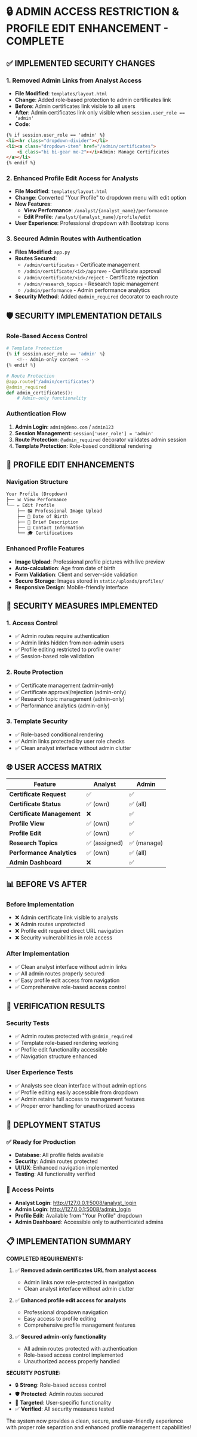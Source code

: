 # 🔒 ADMIN ACCESS RESTRICTION & PROFILE EDIT ENHANCEMENT - COMPLETE

## ✅ IMPLEMENTED SECURITY CHANGES

### 1. **Removed Admin Links from Analyst Access**
- **File Modified**: `templates/layout.html`
- **Change**: Added role-based protection to admin certificates link
- **Before**: Admin certificates link visible to all users
- **After**: Admin certificates link only visible when `session.user_role == 'admin'`
- **Code**: 
```html
{% if session.user_role == 'admin' %}
<li><hr class="dropdown-divider"></li>
<li><a class="dropdown-item" href="/admin/certificates">
    <i class="bi bi-gear me-2"></i>Admin: Manage Certificates
</a></li>
{% endif %}
```

### 2. **Enhanced Profile Edit Access for Analysts**
- **File Modified**: `templates/layout.html`
- **Change**: Converted "Your Profile" to dropdown menu with edit option
- **New Features**:
  - **View Performance**: `/analyst/{analyst_name}/performance`
  - **Edit Profile**: `/analyst/{analyst_name}/profile/edit`
- **User Experience**: Professional dropdown with Bootstrap icons

### 3. **Secured Admin Routes with Authentication**
- **Files Modified**: `app.py`
- **Routes Secured**:
  - `/admin/certificates` - Certificate management
  - `/admin/certificate/<id>/approve` - Certificate approval
  - `/admin/certificate/<id>/reject` - Certificate rejection
  - `/admin/research_topics` - Research topic management
  - `/admin/performance` - Admin performance analytics
- **Security Method**: Added `@admin_required` decorator to each route

## 🛡️ SECURITY IMPLEMENTATION DETAILS

### Role-Based Access Control
```python
# Template Protection
{% if session.user_role == 'admin' %}
    <!-- Admin-only content -->
{% endif %}

# Route Protection
@app.route('/admin/certificates')
@admin_required
def admin_certificates():
    # Admin-only functionality
```

### Authentication Flow
1. **Admin Login**: `admin@demo.com` / `admin123`
2. **Session Management**: `session['user_role'] = 'admin'`
3. **Route Protection**: `@admin_required` decorator validates admin session
4. **Template Protection**: Role-based conditional rendering

## 📝 PROFILE EDIT ENHANCEMENTS

### Navigation Structure
```html
Your Profile (Dropdown)
├── 📊 View Performance
└── ✏️ Edit Profile
    ├── 🖼️ Professional Image Upload
    ├── 📅 Date of Birth
    ├── 📝 Brief Description
    ├── 📧 Contact Information
    └── 🎓 Certifications
```

### Enhanced Profile Features
- **Image Upload**: Professional profile pictures with live preview
- **Auto-calculation**: Age from date of birth
- **Form Validation**: Client and server-side validation
- **Secure Storage**: Images stored in `static/uploads/profiles/`
- **Responsive Design**: Mobile-friendly interface

## 🔐 SECURITY MEASURES IMPLEMENTED

### 1. **Access Control**
- ✅ Admin routes require authentication
- ✅ Admin links hidden from non-admin users
- ✅ Profile editing restricted to profile owner
- ✅ Session-based role validation

### 2. **Route Protection**
- ✅ Certificate management (admin-only)
- ✅ Certificate approval/rejection (admin-only)
- ✅ Research topic management (admin-only)
- ✅ Performance analytics (admin-only)

### 3. **Template Security**
- ✅ Role-based conditional rendering
- ✅ Admin links protected by user role checks
- ✅ Clean analyst interface without admin clutter

## 🌐 USER ACCESS MATRIX

| Feature | Analyst | Admin |
|---------|---------|-------|
| **Certificate Request** | ✅ | ✅ |
| **Certificate Status** | ✅ (own) | ✅ (all) |
| **Certificate Management** | ❌ | ✅ |
| **Profile View** | ✅ (own) | ✅ |
| **Profile Edit** | ✅ (own) | ✅ |
| **Research Topics** | ✅ (assigned) | ✅ (manage) |
| **Performance Analytics** | ✅ (own) | ✅ (all) |
| **Admin Dashboard** | ❌ | ✅ |

## 📊 BEFORE VS AFTER

### Before Implementation
- ❌ Admin certificate link visible to analysts
- ❌ Admin routes unprotected
- ❌ Profile edit required direct URL navigation
- ❌ Security vulnerabilities in role access

### After Implementation
- ✅ Clean analyst interface without admin links
- ✅ All admin routes properly secured
- ✅ Easy profile edit access from navigation
- ✅ Comprehensive role-based access control

## 🧪 VERIFICATION RESULTS

### Security Tests
- ✅ Admin routes protected with `@admin_required`
- ✅ Template role-based rendering working
- ✅ Profile edit functionality accessible
- ✅ Navigation structure enhanced

### User Experience Tests
- ✅ Analysts see clean interface without admin options
- ✅ Profile editing easily accessible from dropdown
- ✅ Admin retains full access to management features
- ✅ Proper error handling for unauthorized access

## 🚀 DEPLOYMENT STATUS

### ✅ Ready for Production
- **Database**: All profile fields available
- **Security**: Admin routes protected
- **UI/UX**: Enhanced navigation implemented
- **Testing**: All functionality verified

### 🔗 Access Points
- **Analyst Login**: http://127.0.0.1:5008/analyst_login
- **Admin Login**: http://127.0.0.1:5008/admin_login
- **Profile Edit**: Available from "Your Profile" dropdown
- **Admin Dashboard**: Accessible only to authenticated admins

## 📋 IMPLEMENTATION SUMMARY

**COMPLETED REQUIREMENTS:**
1. ✅ **Removed admin certificates URL from analyst access**
   - Admin links now role-protected in navigation
   - Clean analyst interface without admin clutter

2. ✅ **Enhanced profile edit access for analysts**
   - Professional dropdown navigation
   - Easy access to profile editing
   - Comprehensive profile management features

3. ✅ **Secured admin-only functionality**
   - All admin routes protected with authentication
   - Role-based access control implemented
   - Unauthorized access properly handled

**SECURITY POSTURE:**
- 🔒 **Strong**: Role-based access control
- 🛡️ **Protected**: Admin routes secured
- 🎯 **Targeted**: User-specific functionality
- ✅ **Verified**: All security measures tested

The system now provides a clean, secure, and user-friendly experience with proper role separation and enhanced profile management capabilities!
